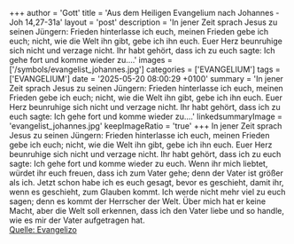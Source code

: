 +++
author = 'Gott'
title = 'Aus dem Heiligen Evangelium nach Johannes - Joh 14,27-31a'
layout = 'post'
description = 'In jener Zeit sprach Jesus zu seinen Jüngern: Frieden hinterlasse ich euch, meinen Frieden gebe ich euch; nicht, wie die Welt ihn gibt, gebe ich ihn euch. Euer Herz beunruhige sich nicht und verzage nicht. Ihr habt gehört, dass ich zu euch sagte: Ich gehe fort und komme wieder zu....'
images = ['/symbols/evangelist_johannes.jpg']
categories = ['EVANGELIUM']
tags = ['EVANGELIUM']
date = '2025-05-20 08:00:29 +0100'
summary = 'In jener Zeit sprach Jesus zu seinen Jüngern: Frieden hinterlasse ich euch, meinen Frieden gebe ich euch; nicht, wie die Welt ihn gibt, gebe ich ihn euch. Euer Herz beunruhige sich nicht und verzage nicht. Ihr habt gehört, dass ich zu euch sagte: Ich gehe fort und komme wieder zu....'
linkedsummaryImage = 'evangelist_johannes.jpg'
keepImageRatio = 'true'
+++
In jener Zeit sprach Jesus zu seinen Jüngern: Frieden hinterlasse ich euch, meinen Frieden gebe ich euch; nicht, wie die Welt ihn gibt, gebe ich ihn euch. Euer Herz beunruhige sich nicht und verzage nicht.
Ihr habt gehört, dass ich zu euch sagte: Ich gehe fort und komme wieder zu euch.<!--more--> Wenn ihr mich liebtet, würdet ihr euch freuen, dass ich zum Vater gehe; denn der Vater ist größer als ich.
Jetzt schon habe ich es euch gesagt, bevor es geschieht, damit ihr, wenn es geschieht, zum Glauben kommt.
Ich werde nicht mehr viel zu euch sagen; denn es kommt der Herrscher der Welt. Über mich hat er keine Macht,
aber die Welt soll erkennen, dass ich den Vater liebe und so handle, wie es mir der Vater aufgetragen hat.<br> [Quelle: Evangelizo](https://evangeliumtagfuertag.org/DE/gospel)